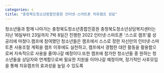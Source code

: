 ```yaml
---
categories: c
title: "충청북도청소년종합진흥원 인터넷·스마트폰 치유캠프 성료"
---
```

청소년들과 함께 나아가는 충청북도청소년종합진흥원 충청북도청소년상담복지센터는 지난 16일부터 23일까지 7박 8일간 진행한 2022 인터넷·스마트폰 ‘스스로 캠프’를 성공리에 마쳤다.캠프에 참여했던 청소년들은 캠프에서 스스로 정한 자신만의 인터넷·스마트폰 사용조절 계획을 캠프 이후에도 실천하고, 캠프에서 경험한 대안 활동을 활용함으로써 지속적으로 사용을 줄여나갈 예정이다.또한 캠프에 참가한 청소년들 중 원하는 청소년들을 상담자와 연계함으로써 필요한 지원을 이어나갈 예정이며, 정기적인 사후모임을 통해 치유캠프의 효과성을 높일 수 있도록